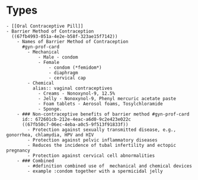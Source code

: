 # Types
	- [[Oral Contraceptive Pill]]
	- Barrier Method of Contraception
	  ((67fb4993-051a-4e2e-b58f-323ae15f7142))
		- Names of Barrier Method of Contraception
		  #gyn-prof-card
			- Mechanical
				- Male - condom
				- Female
					- condom (*femidom*)
					- diaphragm
					- cervical cap
			- Chemical 
			  alias:: vaginal contraceptives
				- Creams - Nonoxynol-9, 12.5%
				- Jelly - Nonoxynol-9, Phenyl mercuric acetate paste
				- Foam tablets - Aerosol foams, Tosylchloramide
				- Sponge.
		- ### Non-contraceptive benefits of barrier method #gyn-prof-card
		  id:: 672601cb-212e-4eac-a6d0-9c2e423e022c
		  ((67fb50c7-06ec-4eba-a0c5-9f513f91833f))
			- Protection against sexually transmitted disease, e.g., gonorrhea, chlamydia, HPV and HIV
			- Protection against pelvic inflammatory diseases
			- Reduces the incidence of tubal infertility and ectopic pregnancy
			- Protection against cervical cell abnormalities
		- ### Combined
			- #definition combined use of  mechanical and chemical devices
			- example :condom together with a spermicidal jelly